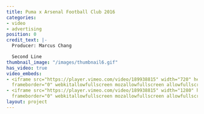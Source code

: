 ```yaml
---
title: Puma x Arsenal Football Club 2016
categories:
- video
- advertising
position: 0
credit_text: |-
  Producer: Marcus Chang

  Second Line
thumbnail_image: "/images/thumbnail6.gif"
has_video: true
video_embeds:
- <iframe src="https://player.vimeo.com/video/189938815" width="720" height="1280"
  frameborder="0" webkitallowfullscreen mozallowfullscreen allowfullscreen></iframe>
- <iframe src="https://player.vimeo.com/video/189938815" width="1280" height="720"
  frameborder="0" webkitallowfullscreen mozallowfullscreen allowfullscreen></iframe>
layout: project
---
```


